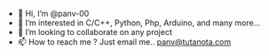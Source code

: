 - 👋 Hi, I’m @panv-00
- 👀 I’m interested in C/C++, Python, Php, Arduino, and many more...
- 💞️ I’m looking to collaborate on any project 
- 📫 How to reach me ? Just email me.. panv@tutanota.com

<!---
panv-00/panv-00 is a ✨ special ✨ repository because its `README.md` (this file) appears on your GitHub profile.
You can click the Preview link to take a look at your changes.
--->
